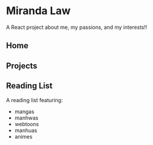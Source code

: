 # Miranda Law

A React project about me, my passions, and my interests!!

## Home

## Projects

## Reading List

A reading list featuring:
- mangas
- manhwas
- webtoons
- manhuas
- animes
